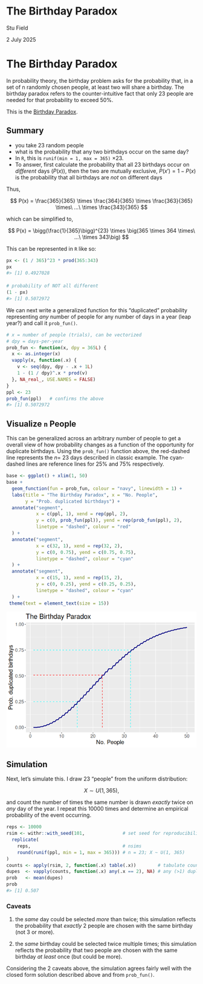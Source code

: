 # The Birthday Paradox

Stu Field

2 July 2025

# The Birthday Paradox

In probability theory, the birthday problem asks for the probability
that, in a set of n randomly chosen people, at least two will share a
birthday. The birthday paradox refers to the counter-intuitive fact
that only 23 people are needed for that probability to exceed 50%.

This is the [Birthday
Paradox](https://en.wikipedia.org/wiki/Birthday_problem).

## Summary

- you take 23 random people
- what is the probability that any two birthdays occur on the same
  day?
- In `R`, this is `runif(min = 1, max = 365)` $\times 23$.
- To answer, first calculate the probability that all 23 birthdays
  occur on *different* days ($P(x)$), then the two are mutually
  exclusive, $P(x') = 1 - P(x)$ is the probability that all birthdays
  are *not* on different days

Thus,

$$
P(x) = \frac{365}{365} \times \frac{364}{365} \times \frac{363}{365} \times\ ...\ \times \frac{343}{365}
$$

which can be simplified to,

$$
P(x) = \bigg(\frac{1}{365}\bigg)^{23} \times \big(365 \times 364 \times\ ...\ \times 343\big)
$$

This can be represented in `R` like so:

``` r
px <- (1 / 365)^23 * prod(365:343)
px
#> [1] 0.4927028

# probability of NOT all different
(1 - px)
#> [1] 0.5072972
```

We can next write a generalized function for this “duplicated”
probability representing *any* number of people for any number of days
in a year (leap year?) and call it `prob_fun()`.

``` r
# x = number of people (trials), can be vectorized
# dpy = days-per-year
prob_fun <- function(x, dpy = 365L) {
  x <- as.integer(x)
  vapply(x, function(.x) {
    v <- seq(dpy, dpy - .x + 1L)
    1 - (1 / dpy)^.x * prod(v)
  }, NA_real_, USE.NAMES = FALSE)
}
ppl <- 23
prob_fun(ppl)   # confirms the above
#> [1] 0.5072972
```

## Visualize `n` People

This can be generalized across an arbitrary number of people to get a
overall view of how probability changes as a function of the
opportunity for duplicate birthdays. Using the `prob_fun()` function
above, the red-dashed line represents the $n =$ 23 days described in
classic example. The cyan-dashed lines are reference lines for 25% and
75% respectively.

``` r
base <- ggplot() + xlim(1, 50)
base +
  geom_function(fun = prob_fun, colour = "navy", linewidth = 1) +
  labs(title = "The Birthday Paradox", x = "No. People",
       y = "Prob. duplicated birthdays") +
  annotate("segment",
           x = c(ppl, 1), xend = rep(ppl, 2),
           y = c(0, prob_fun(ppl)), yend = rep(prob_fun(ppl), 2),
           linetype = "dashed", colour = "red"
  ) +
  annotate("segment",
           x = c(32, 1), xend = rep(32, 2),
           y = c(0, 0.75), yend = c(0.75, 0.75),
           linetype = "dashed", colour = "cyan"
  ) +
  annotate("segment",
           x = c(15, 1), xend = rep(15, 2),
           y = c(0, 0.25), yend = c(0.25, 0.25),
           linetype = "dashed", colour = "cyan"
  ) +
 theme(text = element_text(size = 15))
```

![](figures/birthday-paradox-ggplot-prob-fun-1.png)

## Simulation

Next, let’s simulate this. I draw 23 “people” from the uniform
distribution:

$$
X \sim U(1, 365),
$$

and count the number of times the same number is drawn *exactly* twice
on *any* day of the year. I repeat this 10000 times and determine an
empirical probability of the event occurring.

``` r
reps <- 10000
rsim <- withr::with_seed(101,              # set seed for reproducibility
  replicate(
    reps,                                  # nsims
    round(runif(ppl, min = 1, max = 365))) # n = 23; X ~ U(1, 365)
)
counts <- apply(rsim, 2, function(.x) table(.x))        # tabulate counts of duplicate wells
dupes  <- vapply(counts, function(.x) any(.x == 2), NA) # any (>1) duplicates present!
prob   <- mean(dupes)
prob
#> [1] 0.507
```

### Caveats

1.  the *same* day could be selected *more* than twice; this
    simulation reflects the probability that *exactly* 2 people are
    chosen with the same birthday (not 3 or more).

2.  the *same* birthday could be selected twice multiple times; this
    simulation reflects the probability that two people are chosen
    with the same birthday *at least* once (but could be more).

Considering the 2 caveats above, the simulation agrees fairly well
with the closed form solution described above and from `prob_fun()`.
